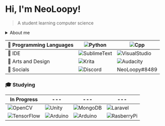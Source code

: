 # Hi, I'm NeoLoopy! 

> A student learning computer science
 <details>
 <summary> About me </summary>
  <p>https://www.youtube.com/watch?v=dQw4w9WgXcQ</p>
 </details>
 
:izakaya_lantern: Programming Languages | ![Python](https://img.shields.io/badge/Python-3776AB?style=for-the-badge&logo=python&logoColor=white) | ![Cpp](https://img.shields.io/badge/C%2B%2B-00599C?style=for-the-badge&logo=c%2B%2B&logoColor=white)
------------ | ------------- | -------------
:repeat_one: IDE | ![SublimeText](https://img.shields.io/badge/sublime_text-%23575757.svg?&style=for-the-badge&logo=sublime-text&logoColor=important) | ![VisualStudio](https://img.shields.io/badge/Visual_Studio-5C2D91?style=for-the-badge&logo=visual%20studio&logoColor=white) 
:bento: Arts and Design |  ![Krita](https://img.shields.io/badge/Krita-203759?style=for-the-badge&logo=krita&logoColor=EEF37B)  | ![Audacity](https://img.shields.io/badge/Audacity-0000CC?style=for-the-badge&logo=audacity&logoColor=white) 
:rice_scene: Socials | ![Discord](https://img.shields.io/badge/Discord-7289DA?style=for-the-badge&logo=discord&logoColor=white) | NeoLoopy#8489

### :mortar_board: Studying
 In Progress | --- | --- | ---
------------ | ------------- | ------------- | -------------
![OpenCV](https://img.shields.io/badge/OpenCV-27338e?style=for-the-badge&logo=OpenCV&logoColor=white)  | ![Unity](https://img.shields.io/badge/Unity-100000?style=for-the-badge&logo=unity&logoColor=white)  |  ![MongoDB](https://img.shields.io/badge/MongoDB-4EA94B?style=for-the-badge&logo=mongodb&logoColor=white)  | ![Laravel](https://img.shields.io/badge/Laravel-FF2D20?style=for-the-badge&logo=laravel&logoColor=white) 
![TensorFlow](https://img.shields.io/badge/TensorFlow-FF6F00?style=for-the-badge&logo=tensorflow&logoColor=white)  | ![Arduino](https://img.shields.io/badge/Arduino-00979D?style=for-the-badge&logo=Arduino&logoColor=white)  | ![Arduino](https://img.shields.io/badge/Arduino-00979D?style=for-the-badge&logo=Arduino&logoColor=white)  | ![RasberryPi](https://img.shields.io/badge/Raspberry%20Pi-A22846?style=for-the-badge&logo=Raspberry%20Pi&logoColor=white) 


<!---
Neoloopy/Neoloopy is a ✨ special ✨ repository because its `README.md` (this file) appears on your GitHub profile.
You can click the Preview link to take a look at your changes.
--->
